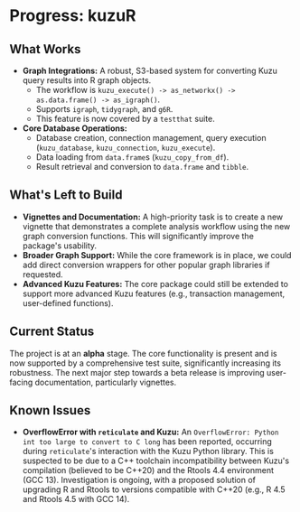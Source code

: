 # Progress: kuzuR

## What Works

-   **Graph Integrations:** A robust, S3-based system for converting Kuzu query results into R graph objects.
    -   The workflow is `kuzu_execute() -> as_networkx() -> as.data.frame() -> as_igraph()`.
    -   Supports `igraph`, `tidygraph`, and `g6R`.
    -   This feature is now covered by a `testthat` suite.
-   **Core Database Operations:**
    -   Database creation, connection management, query execution (`kuzu_database`, `kuzu_connection`, `kuzu_execute`).
    -   Data loading from `data.frame`s (`kuzu_copy_from_df`).
    -   Result retrieval and conversion to `data.frame` and `tibble`.

## What's Left to Build

-   **Vignettes and Documentation:** A high-priority task is to create a new vignette that demonstrates a complete analysis workflow using the new graph conversion functions. This will significantly improve the package's usability.
-   **Broader Graph Support:** While the core framework is in place, we could add direct conversion wrappers for other popular graph libraries if requested.
-   **Advanced Kuzu Features:** The core package could still be extended to support more advanced Kuzu features (e.g., transaction management, user-defined functions).

## Current Status

The project is at an **alpha** stage. The core functionality is present and is now supported by a comprehensive test suite, significantly increasing its robustness. The next major step towards a beta release is improving user-facing documentation, particularly vignettes.

## Known Issues

-   **OverflowError with `reticulate` and Kuzu:** An `OverflowError: Python int too large to convert to C long` has been reported, occurring during `reticulate`'s interaction with the Kuzu Python library. This is suspected to be due to a C++ toolchain incompatibility between Kuzu's compilation (believed to be C++20) and the Rtools 4.4 environment (GCC 13). Investigation is ongoing, with a proposed solution of upgrading R and Rtools to versions compatible with C++20 (e.g., R 4.5 and Rtools 4.5 with GCC 14).

